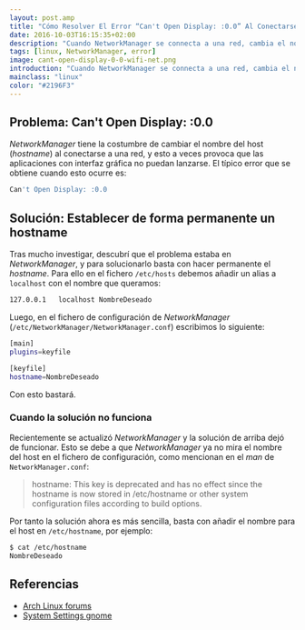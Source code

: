```yaml
---
layout: post.amp
title: "Cómo Resolver El Error “Can't Open Display: :0.0” Al Conectarse a Una Red Wi-Fi"
date: 2016-10-03T16:15:35+02:00
description: "Cuando NetworkManager se connecta a una red, cambia el nombre de host (Hostname), y las aplicaciones gráficas dejan de funcionar"
tags: [linux, NetworkManager, error]
image: cant-open-display-0-0-wifi-net.png
introduction: "Cuando NetworkManager se connecta a una red, cambia el nombre de host (Hostname), y las aplicaciones gráficas dejan de funcionar"
mainclass: "linux"
color: "#2196F3"
---
```




## Problema: Can't Open Display: :0.0

_NetworkManager_ tiene la costumbre de cambiar el nombre del host (_hostname_) al conectarse a una red, y esto a veces provoca que las aplicaciones con interfaz gráfica no puedan lanzarse. El típico error que se obtiene cuando esto ocurre es:

```bash
Can't Open Display: :0.0
```

<!--ad-->

## Solución: Establecer de forma permanente un hostname

Tras mucho investigar, descubrí que el problema estaba en _NetworkManager_, y para solucionarlo basta con hacer permanente el _hostname_. Para ello en el fichero `/etc/hosts` debemos añadir un alias a `localhost` con el nombre que queramos:

```bash
127.0.0.1	localhost NombreDeseado
```

Luego, en el fichero de configuración de _NetworkManager_ (`/etc/NetworkManager/NetworkManager.conf`) escribimos lo siguiente:

```bash
[main]
plugins=keyfile

[keyfile]
hostname=NombreDeseado
```

Con esto bastará.

### Cuando la solución no funciona

Recientemente se actualizó _NetworkManager_ y la solución de arriba dejó de funcionar. Esto se debe a que _NetworkManager_ ya no mira el nombre del host en el fichero de configuración, como mencionan en el _man_ de `NetworkManager.conf`:

> hostname: This key is deprecated and has no effect since the hostname is now stored in /etc/hostname or other system configuration files according to build options.

Por tanto la solución ahora es más sencilla, basta con añadir el nombre para el host en `/etc/hostname`, por ejemplo:

```bash
$ cat /etc/hostname
NombreDeseado
```

## Referencias

- [Arch Linux forums](https://bbs.archlinux.org/viewtopic.php?id=59575 "Can't open display: :0.0")
- [System Settings gnome](https://wiki.gnome.org/Projects/NetworkManager/SystemSettings "System settings gnome")
